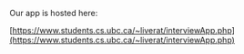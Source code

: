 Our app is hosted here:

[https://www.students.cs.ubc.ca/~liverat/interviewApp.php](https://www.students.cs.ubc.ca/~liverat/interviewApp.php)
